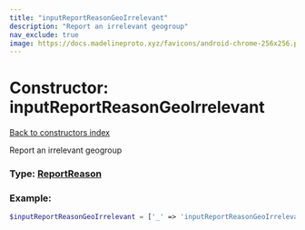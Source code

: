 ```yaml
---
title: "inputReportReasonGeoIrrelevant"
description: "Report an irrelevant geogroup"
nav_exclude: true
image: https://docs.madelineproto.xyz/favicons/android-chrome-256x256.png
---
```

# Constructor: inputReportReasonGeoIrrelevant  
[Back to constructors index](/API_docs/constructors/index.html)



Report an irrelevant geogroup




### Type: [ReportReason](/API_docs/types/ReportReason.html)


### Example:

```php
$inputReportReasonGeoIrrelevant = ['_' => 'inputReportReasonGeoIrrelevant'];
```  
